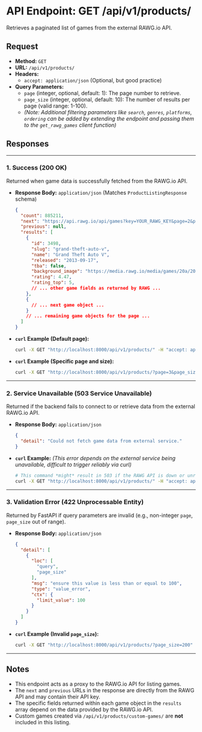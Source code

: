 # API Endpoint: GET /api/v1/products/

Retrieves a paginated list of games from the external RAWG.io API.

## Request

*   **Method:** `GET`
*   **URL:** `/api/v1/products/`
*   **Headers:**
    *   `accept: application/json` (Optional, but good practice)
*   **Query Parameters:**
    *   `page` (integer, optional, default: 1): The page number to retrieve.
    *   `page_size` (integer, optional, default: 10): The number of results per page (valid range: 1-100).
    *   *(Note: Additional filtering parameters like `search`, `genres`, `platforms`, `ordering` can be added by extending the endpoint and passing them to the `get_rawg_games` client function)*

## Responses

---

### 1. Success (200 OK)

Returned when game data is successfully fetched from the RAWG.io API.

*   **Response Body:** `application/json` (Matches `ProductListingResponse` schema)

    ```json
    {
      "count": 885211,
      "next": "https://api.rawg.io/api/games?key=YOUR_RAWG_KEY&page=2&page_size=5",
      "previous": null,
      "results": [
        {
          "id": 3498,
          "slug": "grand-theft-auto-v",
          "name": "Grand Theft Auto V",
          "released": "2013-09-17",
          "tba": false,
          "background_image": "https://media.rawg.io/media/games/20a/20aa03a10cda45239fe22d035c0ebe64.jpg",
          "rating": 4.47,
          "rating_top": 5,
          // ... other game fields as returned by RAWG ...
        },
        {
          // ... next game object ...
        }
        // ... remaining game objects for the page ...
      ]
    }
    ```

*   **`curl` Example (Default page):**

    ```bash
    curl -X GET "http://localhost:8000/api/v1/products/" -H "accept: application/json"
    ```

*   **`curl` Example (Specific page and size):**

    ```bash
    curl -X GET "http://localhost:8000/api/v1/products/?page=3&page_size=20" -H "accept: application/json"
    ```

---

### 2. Service Unavailable (503 Service Unavailable)

Returned if the backend fails to connect to or retrieve data from the external RAWG.io API.

*   **Response Body:** `application/json`

    ```json
    {
      "detail": "Could not fetch game data from external service."
    }
    ```

*   **`curl` Example:**
    *(This error depends on the external service being unavailable, difficult to trigger reliably via curl)*

    ```bash
    # This command *might* result in 503 if the RAWG API is down or unreachable
    curl -X GET "http://localhost:8000/api/v1/products/" -H "accept: application/json"
    ```

---

### 3. Validation Error (422 Unprocessable Entity)

Returned by FastAPI if query parameters are invalid (e.g., non-integer `page`, `page_size` out of range).

*   **Response Body:** `application/json`

    ```json
    {
      "detail": [
        {
          "loc": [
            "query",
            "page_size"
          ],
          "msg": "ensure this value is less than or equal to 100",
          "type": "value_error",
          "ctx": {
            "limit_value": 100
          }
        }
      ]
    }
    ```

*   **`curl` Example (Invalid `page_size`):**

    ```bash
    curl -X GET "http://localhost:8000/api/v1/products/?page_size=200" -H "accept: application/json"
    ```

---

## Notes

*   This endpoint acts as a proxy to the RAWG.io API for listing games.
*   The `next` and `previous` URLs in the response are directly from the RAWG API and may contain their API key.
*   The specific fields returned within each game object in the `results` array depend on the data provided by the RAWG.io API.
*   Custom games created via `/api/v1/products/custom-games/` are **not** included in this listing. 